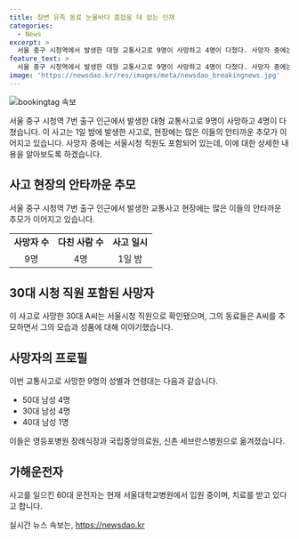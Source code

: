 ```yaml
---
title: 참변 유족 동료 눈물바다 흠잡을 데 없는 인재
categories:
  - News
excerpt: >
  서울 중구 시청역에서 발생한 대형 교통사고로 9명이 사망하고 4명이 다쳤다. 사망자 중에는 30대 사망자의 안치가 세브란스병원에 마련됐는데, 유족들의 슬픔이 감돌고 있다. 사망한 직원은 서울시청 세무과 직원으로 밝혀지며 동료들은 그를 착하고 훌륭한 인재로 추억하고 있다. 사고의 세부 내용과 현재 운전자의 건강 상태도 확인되고 있다.
feature_text: >
  서울 중구 시청역에서 발생한 대형 교통사고로 9명이 사망하고 4명이 다쳤다. 사망자 중에는 30대 사망자의 안치가 세브란스병원에 마련됐는데, 유족들의 슬픔이 감돌고 있다. 사망한 직원은 서울시청 세무과 직원으로 밝혀지며 동료들은 그를 착하고 훌륭한 인재로 추억하고 있다. 사고의 세부 내용과 현재 운전자의 건강 상태도 확인되고 있다.
image: 'https://newsdao.kr/res/images/meta/newsdao_breakingnews.jpg'
---
```


<p><img src="https://newsdao.kr/res/images/meta/newsdao_breakingnews.jpg" alt="bookingtag 속보" /></p>

<p data-ke-size="size16">서울 중구 시청역 7번 출구 인근에서 발생한 대형 교통사고로 9명이 사망하고 4명이 다쳤습니다. 이 사고는 1일 밤에 발생한 사고로, 현장에는 많은 이들의 안타까운 추모가 이어지고 있습니다. 사망자 중에는 서울시청 직원도 포함되어 있는데, 이에 대한 상세한 내용을 알아보도록 하겠습니다.</p>

<h2 data-ke-size="size26">사고 현장의 안타까운 추모</h2>

<p data-ke-size="size16">서울 중구 시청역 7번 출구 인근에서 발생한 교통사고 현장에는 많은 이들의 안타까운 추모가 이어지고 있습니다.</p>

<table>
    <tbody>
        <tr>
            <td style="text-align: center; height: 17px;"><b>사망자 수</b></td>
            <td style="text-align: center; height: 17px;"><b>다친 사람 수</b></td>
            <td style="text-align: center; height: 17px;"><b>사고 일시</b></td>
        </tr>
        <tr>
            <td style="text-align: center; height: 17px;">9명</td>
            <td style="text-align: center; height: 17px;">4명</td>
            <td style="text-align: center; height: 17px;">1일 밤</td>
        </tr>
    </tbody>
</table>

<h2 data-ke-size="size26">30대 시청 직원 포함된 사망자</h2>

<p data-ke-size="size16">이 사고로 사망한 30대 A씨는 서울시청 직원으로 확인됐으며, 그의 동료들은 A씨를 추모하면서 그의 모습과 성품에 대해 이야기했습니다.</p>

<h2 data-ke-size="size26">사망자의 프로필</h2>

<p data-ke-size="size16">이번 교통사고로 사망한 9명의 성별과 연령대는 다음과 같습니다.</p>

<ul>
    <li>50대 남성 4명</li>
    <li>30대 남성 4명</li>
    <li>40대 남성 1명</li>
</ul>

<p data-ke-size="size16">이들은 영등포병원 장례식장과 국립중앙의료원, 신촌 세브란스병원으로 옮겨졌습니다.</p>

<h2 data-ke-size="size26">가해운전자</h2>

<p data-ke-size="size16">사고를 일으킨 60대 운전자는 현재 서울대학교병원에서 입원 중이며, 치료를 받고 있다고 합니다.</p>
실시간 뉴스 속보는, <a href="https://newsdao.kr" rel="dofollow">https://newsdao.kr</a>


